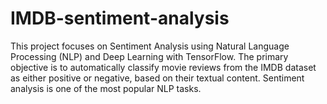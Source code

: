 # IMDB-sentiment-analysis
This project focuses on Sentiment Analysis using Natural Language Processing (NLP) and Deep Learning with TensorFlow. The primary objective is to automatically classify movie reviews from the IMDB dataset as either positive or negative, based on their textual content. Sentiment analysis is one of the most popular NLP tasks.
